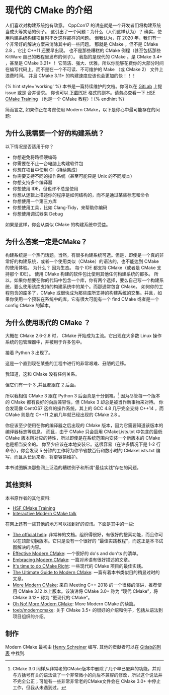 # 现代的 CMake 的介绍

人们喜欢对构建系统抱有敌意。
CppCon17 的讲座就是一个开发者们将构建系统当成头等笑话的例子。
这引出了一个问题：为什么（人们这样认为）？
确实，使用构建系统构建项目时不乏这样那样的问题。
但我认为，在 2020 年，我们有一个非常好的解决方案来消除其中的一些问题。
那就是 CMake 。但不是 CMake 2.8 ，它比 C++11 还要早出现。
也不是那些糟糕的 CMake 例程（甚至包括那些 KitWare 自己的教程里发布的例子）。
我指的是现代的 CMake 。是 CMake 3.4+ ，甚至是 CMake 3.21+ ！
它简洁、强大、优雅，所以你能够花费你的大部分时间在编写代码上，而不是在一个不可读、不可维护的 Make （或 CMake 2） 文件上浪费时间。
并且 CMake 3.11+ 的构建速度应该也会更加的快！！！

{% hint style='working' %}
本书是一篇持续维护的文档。你可以在 [GitLab](https://gitlab.com/CLIUtils/modern-cmake) 上提 issue 或是 合并请求。
你也可以 [下载PDF](https://CLIUtils.gitlab.io/modern-cmake/modern-cmake.pdf) 格式的副本。请务必查看一下 [HSF CMake Training](https://hsf-training.github.io/hsf-training-cmake-webpage/01-intro/index.html) （也是一个 CMake 教程）!
{% endhint %}

简而言之, 如果你正在考虑使用 Modern CMake，以下是你心中最可能存在的问题:

## 为什么我需要一个好的构建系统？

以下情况是否适用于你？

* 你想避免将路径硬编码
* 你需要在不止一台电脑上构建软件包
* 你想在项目中使用 CI（持续集成）
* 你需要支持不同的操作系统（甚至可能只是 Unix 的不同版本）
* 你想支持多个编译器
* 你想使用 IDE，但也许不总是使用
* 你想从逻辑上描述你的程序是如何结构的，而不是通过某些标志和命令
* 你想使用一个第三方库
* 你想使用工具，比如 Clang-Tidy，来帮助你编码
* 你想使用调试器来 Debug

如果是这样，你会从类似 CMake 的构建系统中受益。

## 为什么答案一定是CMake？

构建系统是一个热门话题。当然，有很多构建系统可选。但是，即使是一个真的非常好的构建系统，或者一个使用类似（CMake）的语法的，也不能达到 CMake 的使用体验。
为什么？
因为生态。
每个 IDE 都支持 CMake（或者是 CMake 支持那个 IDE）。
使用 CMake 构建的软件包比使用其他任何构建系统的都多。
所以，如果你想要在你的代码中包含一个库，你有两个选择，要么自己写一个构建系统，要么使用该库支持的构建系统中的某个。而那通常包含 CMake。
如何你的工程包含的库多了，CMake 或很快成为那些库所支持的构建系统的交集。并且，如果你使用一个预装在系统中的库，它有很大可能有一个 find CMake 或者是一个 config CMake 的脚本。


## 为什么使用现代的 CMake ？

大概在 CMake 2.6-2.8 时， CMake 开始成为主流。它出现在大多数 Linux 操作系统的包管理器中，并被用于许多包中。

接着 Python 3 出现了。

这是一个直到现在某些的工程中进行的非常艰难、丑陋的迁移。

我知道，这和 CMake 没有任何关系。

但它们有一个 3 ,并且都跟在 2 后面。

所以我相信 CMake 3 跟在 Python 3 后面真是十分倒霉。[^1]
因为尽管每一个版本的 CMake 都有良好的向后兼容性，但 CMake 3 却总是被当作新事物来对待。
你会发现像 CentOS7 这样的操作系统，其上的 GCC 4.8 几乎完全支持 C++14 ，而 CMake 则是在 C++11 之前几年就已经出现的 CMake 2.8 。

你应该至少使用在你的编译器之后出现的 CMake 版本，因为它需要知道该版本的编译器标志等信息。
而且，由于 CMake 只会启用 CMakeLists.txt 中包含的最低 CMake 版本所对应的特性，所以即使是在系统范围内安装一个新版本的 CMake 也是相当安全的。
你至少应该在本地安装它。这很容易（在许多情况下是 1-2 行命令），你会发现 5 分钟的工作将为你节省数百行和数小时的 CMakeLists.txt 编写，而且从长远来看，将更容易维护。

本书试图解决那些网上泛滥的糟糕例子和所谓”最佳实践“存在的问题。

## 其他资料

本书原作者的其他资料:

* [HSF CMake Training](https://hsf-training.github.io/hsf-training-cmake-webpage/01-intro/index.html)
* [Interactive Modern CMake talk](https://gitlab.com/CLIUtils/modern-cmake-interactive-talk)

在网上还有一些其他的地方可以找到好的资讯。下面是其中的一些:

* [The official help](https://cmake.org/cmake/help/latest/): 非常棒的文档。组织得很好，有很好的搜索功能，而且你可以在顶部切换版本。它只是没有一个很好的 “最佳实践教程”，而这正是本书试图解决的内容。
* [Effective Modern CMake](https://gist.github.com/mbinna/c61dbb39bca0e4fb7d1f73b0d66a4fd1): 
一个很好的 do's and don'ts 的清单。
* [Embracing Modern CMake](https://steveire.wordpress.com/2017/11/05/embracing-modern-cmake/): 一篇对术语有很好描述的文章。
* [It's time to do CMake Right](https://pabloariasal.github.io/2018/02/19/its-time-to-do-cmake-right/): 一些现代的 CMake 项目的最佳实践。
* [The Ultimate Guide to Modern CMake](https://rix0r.nl/blog/2015/08/13/cmake-guide/): 一篇有着本书类似目的稍显过时的文章。
* [More Modern CMake](https://youtu.be/y7ndUhdQuU8): 来自 Meeting C++ 2018 的一个很棒的演讲，推荐使用 CMake 3.12 以上版本。该演讲将 CMake 3.0+ 称为 “现代 CMake”，将 CMake 3.12+ 称为 “更现代的 CMake”。
* [Oh No! More Modern CMake](https://www.youtube.com/watch?v=y9kSr5enrSk): More Modern CMake 的续篇。
* [toeb/moderncmake](https://github.com/toeb/moderncmake): 关于 CMake 3.5+ 的很好的介绍和例子，包括从语法到项目组织的介绍。

## 制作

Modern CMake 最初由 [Henry Schreiner](https://iscinumpy.gitlab.io) 编写. 其他的贡献者可以在 [Gitlab的列表](https://gitlab.com/CLIUtils/modern-cmake/-/network/master) 中找到.

[HSF CMake Training]: https://hsf-training.github.io/hsf-training-cmake-webpage/01-intro/index.html

[^1]: CMake 3.0 同样从非常老的CMake版本中删除了几个早已废弃的功能，并对与方括号有关的语法做了一个非常微小的向后不兼容的修改，所以这个说法并不完全公正；可能有一些非常非常老的CMake文件会在 CMake 3.0+ 中停止工作，但我从未遇到过。
